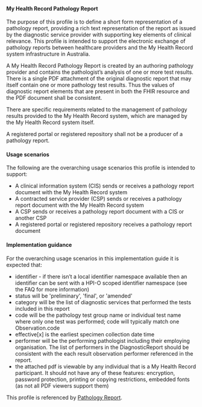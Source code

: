 #### My Health Record Pathology Report
The purpose of this profile is to define a short form representation of a pathology report, providing a rich text representation of the report as issued by the diagnostic service provider with supporting key elements of clinical relevance.  This profile is intended to support the electronic exchange of pathology reports between healthcare providers and the My Health Record system infrastructure in Australia.

A My Health Record Pathology Report is created by an authoring pathology provider and contains the pathologist’s analysis of one or more test results. There is a single PDF attachment of the original diagnostic report that may itself contain one or more pathology test results. Thus the values of diagnostic report elements that are present in both the FHIR resource and the PDF document shall be consistent.

There are specific requirements related to the management of pathology results provided to the My Health Record system, which are managed by the My Health Record system itself.

A registered portal or registered repository shall not be a producer of a pathology report.

#### Usage scenarios
The following are the overarching usage scenarios this profile is intended to support:
* A clinical information system (CIS) sends or receives a pathology report document with the My Health Record system
*	A contracted service provider (CSP) sends or receives a pathology report document with the My Health Record system
*	A CSP sends or receives a pathology report document with a CIS or another CSP
*	A registered portal or registered repository receives a pathology report document

#### Implementation guidance
For the overarching usage scenarios in this implementation guide it is expected that:
*	identifier - if there isn’t a local identifier namespace available then an identifier can be sent with a HPI-O scoped identifier namespace (see the FAQ for more information)
*	status will be 'preliminary', 'final', or 'amended'
*	category will be the list of diagnostic services that performed the tests included in this report
*	code will be the pathology test group name or individual test name where only one test was performed; code will typically match one Observation.code
*	effective[x] is the earliest specimen collection date time
*	performer will be the performing pathologist including their employing organisation. The list of performers in the DiagnosticReport should be consistent with the each result observation performer referenced in the report.
*	the attached pdf is viewable by any individual that is a My Health Record participant. It should not have any of these features: encryption, password protection, printing or copying restrictions, embedded fonts (as not all PDF viewers support them)

This profile is referenced by [Pathology Report](StructureDefinition-composition-pathreport-1.html).